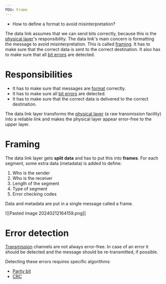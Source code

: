 ```yaml
---
PDU: Frame
---
```

- How to define a format to avoid misinterpretation?

The data link assumes that we can send bits correctly, because this is the [physical layer](01%20Physical)'s responsibility. The data link's main concern is formatting the message to avoid misinterpretation. This is called [framing](02%20Data%20Link#Framing). It has to make sure that the correct data is sent to the correct destination. It also has to make sure that all [bit errors](02%20Data%20Link#Error%20detection) are detected.

# Responsibilities

- It has to make sure that messages are [format](02%20Data%20Link#Framing) correctly.
- It has to make sure all [bit errors](02%20Data%20Link#Error%20Detection) are detected.
- It has to make sure that the correct data is delivered to the correct destination.

The data link layer transforms the [physical layer](01%20Physical) (a raw transmission facility) into a reliable link and makes the physical layer appear error-free to the upper layer.
# Framing

The data link layer gets **split data** and has to put this into **frames**. For each segment, some extra data (metadata) is added to define: 

1. Who is the sender
2. Who is the receiver
3. Length of the segment
4. Type of segment
5. Error checking codes

Data and metadata are put in a single message called a frame.

![[Pasted image 20240212164159.png]]
# Error detection

[Transmission](Transmission) channels are not always error-free. In case of an error it should be detected and the message should be re-transmitted, if possible.

Detecting these errors requires specific algorithms:
- [Parity bit](Parity%20Bits)
- [CRC](CRC)
